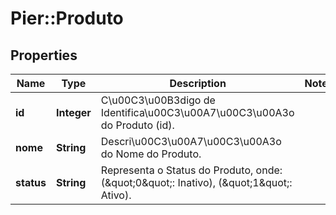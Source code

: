 # Pier::Produto

## Properties
Name | Type | Description | Notes
------------ | ------------- | ------------- | -------------
**id** | **Integer** | C\u00C3\u00B3digo de Identifica\u00C3\u00A7\u00C3\u00A3o do Produto (id). | 
**nome** | **String** | Descri\u00C3\u00A7\u00C3\u00A3o do Nome do Produto. | 
**status** | **String** | Representa o Status do Produto, onde: (\&quot;0\&quot;: Inativo), (\&quot;1\&quot;: Ativo). | 




